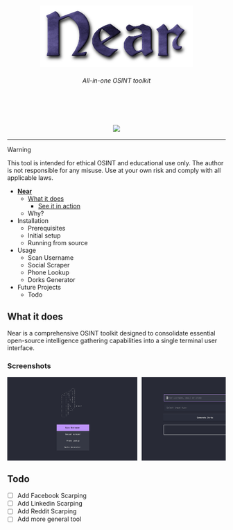 <a id="top"></a>

<p align="center">
    <img src="images/logo.png">
</p>

 <h6><p align="center">
 All-in-one OSINT toolkit
</p></h6>
</p>

<br>

<p align="center">
  <img src="https://img.shields.io/badge/release-v0.0.1-141449" alt=""/>
  <img src="https://img.shields.io/badge/written in-python-141449" alt=""/>
  <img src="https://img.shields.io/badge/author-rdWei-141449" alt=""/>
</p>

<p align="center">
    <img src="images/demo.gif">
</p>

---
> [!WARNING]
> This tool is intended for ethical OSINT and educational use only. The author is not responsible for any misuse. Use at your own risk and comply with all applicable laws.

- [**Near**](#top)
    - [What it does](#what-it-does)
        - [See it in action](#see-it-in-action)
    - Why?
- Installation
    - Prerequisites
    - Initial setup
    - Running from source
- Usage
    - Scan Username
    - Social Scraper
    - Phone Lookup
    - Dorks Generator
- Future Projects
    - Todo

## What it does
Near is a comprehensive OSINT toolkit designed to consolidate essential open-source intelligence gathering capabilities into a single terminal user interface.

### Screenshots
<div style="display: flex; overflow-x: auto;">
  <img src="images/screenshot1.png" style="min-width: 300px; margin-right: 10px;">
  <img src="images/screenshot2.png" style="min-width: 300px; margin-right: 10px;">
  <img src="images/screenshot3.png" style="min-width: 300px; margin-right: 10px;">
</div>

## Todo
- [ ] Add Facebook Scarping 
- [ ] Add Linkedin Scarping  
- [ ] Add Reddit Scarping  
- [ ] Add more general tool
